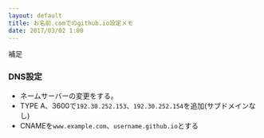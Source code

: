 ```yaml
---
layout: default
title: お名前.comでのgithub.io設定メモ
date: 2017/03/02 1:00
---
```


補足

### DNS設定

- ネームサーバーの変更をする。
- TYPE A、3600で`192.30.252.153`、`192.30.252.154`を追加(サブドメインなし)
- CNAMEを`www.example.com`、`username.github.io`とする



